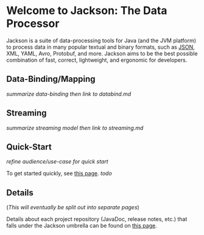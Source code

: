 # Welcome to Jackson: The Data Processor

Jackson is a suite of data-processing tools for Java (and the JVM platform) to process data in many popular textual and binary formats, such as [JSON](http://json.org), XML, YAML, Avro, Protobuf, and more. Jackson aims to be the best possible combination of fast, correct, lightweight, and ergonomic for developers.

## Data-Binding/Mapping

*summarize data-binding then link to databind.md*

## Streaming

*summarize streaming model then link to streaming.md*



## Quick-Start

*refine audience/use-case for quick start*

To get started quickly, see [this page](quick-start.md). *todo*

## Details

(*This will eventually be split out into separate pages*)

Details about each project repository (JavaDoc, release notes, etc.) that falls under the Jackson umbrella can be found on [this page](details.md).

